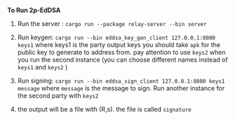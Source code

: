 **To Run 2p-EdDSA** 

1. Run the server : `cargo run --package relay-server --bin server`

2. Run keygen: `cargo run --bin eddsa_key_gen_client 127.0.0.1:8080 keys1` where keys1 is the party output keys
you should take `apk` for the public key to generate to address from. pay attention to use `keys2` when you run the second instance 
(you can choose different names instead of `keys1` and `keys2` )

3. Run signing: `cargo run --bin eddsa_sign_client 127.0.0.1:8080 keys1 message`
where `message` is the message  to sign. Run another instance for the second party with `keys2`

4. the output will be a file with (R,s). the file is called `signature`
